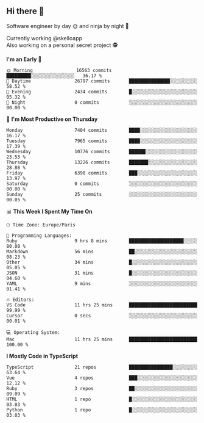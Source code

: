 ## Hi there 👋

Software engineer by day 🌞 and ninja by night 🌝

Currently working @skelloapp <br>
Also working on a personal secret project 🕵️

<!--START_SECTION:waka-->
**I'm an Early 🐤** 

```text
🌞 Morning                16563 commits       █████████░░░░░░░░░░░░░░░░   36.17 % 
🌆 Daytime                26797 commits       ███████████████░░░░░░░░░░   58.52 % 
🌃 Evening                2434 commits        █░░░░░░░░░░░░░░░░░░░░░░░░   05.32 % 
🌙 Night                  0 commits           ░░░░░░░░░░░░░░░░░░░░░░░░░   00.00 % 
```
📅 **I'm Most Productive on Thursday** 

```text
Monday                   7404 commits        ████░░░░░░░░░░░░░░░░░░░░░   16.17 % 
Tuesday                  7965 commits        ████░░░░░░░░░░░░░░░░░░░░░   17.39 % 
Wednesday                10776 commits       ██████░░░░░░░░░░░░░░░░░░░   23.53 % 
Thursday                 13226 commits       ███████░░░░░░░░░░░░░░░░░░   28.88 % 
Friday                   6398 commits        ███░░░░░░░░░░░░░░░░░░░░░░   13.97 % 
Saturday                 0 commits           ░░░░░░░░░░░░░░░░░░░░░░░░░   00.00 % 
Sunday                   25 commits          ░░░░░░░░░░░░░░░░░░░░░░░░░   00.05 % 
```


📊 **This Week I Spent My Time On** 

```text
🕑︎ Time Zone: Europe/Paris

💬 Programming Languages: 
Ruby                     9 hrs 8 mins        ████████████████████░░░░░   80.08 % 
Markdown                 56 mins             ██░░░░░░░░░░░░░░░░░░░░░░░   08.23 % 
Other                    34 mins             █░░░░░░░░░░░░░░░░░░░░░░░░   05.05 % 
JSON                     31 mins             █░░░░░░░░░░░░░░░░░░░░░░░░   04.60 % 
YAML                     9 mins              ░░░░░░░░░░░░░░░░░░░░░░░░░   01.41 % 

🔥 Editors: 
VS Code                  11 hrs 25 mins      █████████████████████████   99.99 % 
Cursor                   0 secs              ░░░░░░░░░░░░░░░░░░░░░░░░░   00.01 % 

💻 Operating System: 
Mac                      11 hrs 25 mins      █████████████████████████   100.00 % 
```

**I Mostly Code in TypeScript** 

```text
TypeScript               21 repos            ████████████████░░░░░░░░░   63.64 % 
Vue                      4 repos             ███░░░░░░░░░░░░░░░░░░░░░░   12.12 % 
Ruby                     3 repos             ██░░░░░░░░░░░░░░░░░░░░░░░   09.09 % 
HTML                     1 repo              █░░░░░░░░░░░░░░░░░░░░░░░░   03.03 % 
Python                   1 repo              █░░░░░░░░░░░░░░░░░░░░░░░░   03.03 % 
```




<!--END_SECTION:waka-->

<!--
**antoinelncl/antoinelncl** is a ✨ _special_ ✨ repository because its `README.md` (this file) appears on your GitHub profile.

Here are some ideas to get you started:

- 🔭 I’m currently working on ...
- 🌱 I’m currently learning ...
- 👯 I’m looking to collaborate on ...
- 🤔 I’m looking for help with ...
- 💬 Ask me about ...
- 📫 How to reach me: ...
- 😄 Pronouns: ...
- ⚡ Fun fact: ...
-->
